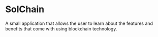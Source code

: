 # SolChain
A small application that allows the user to learn about the features and benefits that come with using blockchain technology. 
